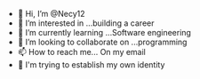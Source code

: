 - 👋 Hi, I’m @Necy12
- 👀 I’m interested in ...building a career 
- 🌱 I’m currently learning ...Software engineering 
- 💞️ I’m looking to collaborate on ...programming 
- 📫 How to reach me... On my email 
- 💐 I'm trying to establish my own identity 
<!---
Necy12/Necy12 is a ✨ special ✨ repository because its `README.md` (this file) appears on your GitHub profile.
You can click the Preview link to take a look at your changes.
--->
